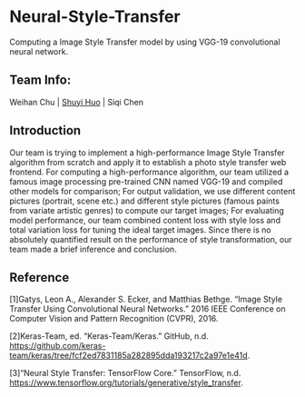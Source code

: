 # Neural-Style-Transfer
Computing a Image Style Transfer model by using VGG-19 convolutional neural network.
## Team Info:
Weihan Chu |
[Shuyi Huo](https://github.com/ShuyiHuo) |
Siqi Chen
## Introduction
Our team is trying to implement a high-performance Image Style Transfer algorithm from scratch and apply it to establish a photo style transfer web frontend. For computing a high-performance algorithm, our team utilized a famous image processing pre-trained CNN named VGG-19 and compiled other models for comparison; For output validation, we use different content pictures (portrait, scene etc.) and different style pictures (famous paints from variate artistic genres) to compute our target images; For evaluating model performance, our team combined content loss with style loss and total variation loss for tuning the ideal target images. Since there is no absolutely quantified result on the performance of style transformation, our team made a brief inference and conclusion.
## Reference
[1]Gatys, Leon A., Alexander S. Ecker, and Matthias Bethge. “Image Style Transfer Using Convolutional Neural Networks.” 2016 IEEE Conference on Computer Vision and Pattern Recognition (CVPR), 2016.

[2]Keras-Team, ed. “Keras-Team/Keras.” GitHub, n.d. https://github.com/keras-team/keras/tree/fcf2ed7831185a282895dda193217c2a97e1e41d.

[3]“Neural Style Transfer: TensorFlow Core.” TensorFlow, n.d. https://www.tensorflow.org/tutorials/generative/style_transfer.
